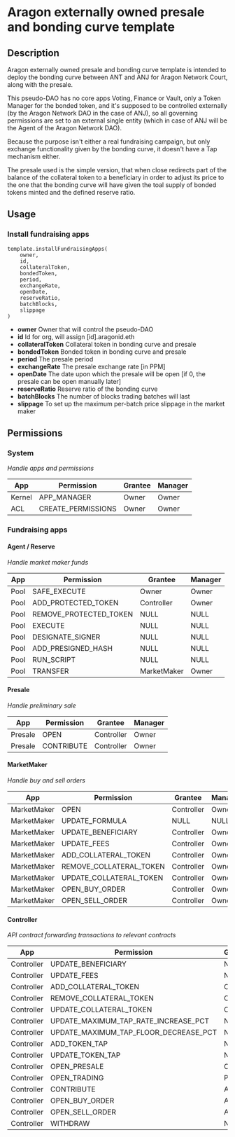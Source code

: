 # Aragon externally owned presale and bonding curve template

## Description
Aragon externally owned presale and bonding curve template is intended to deploy the bonding curve between ANT and ANJ for Aragon Network Court, along with the presale.

This pseudo-DAO has no core apps Voting, Finance or Vault, only a Token Manager for the bonded token, and it's supposed to be controlled externally (by the Aragon Network DAO in the case of ANJ), so all governing permissions are set to an external single entity (which in case of ANJ will be the Agent of the Aragon Network DAO).

Because the purpose isn't either a real fundraising campaign, but only exchange functionality given by the bonding curve, it doesn't have a Tap mechanism either.

The presale used is the simple version, that when close redirects part of the balance of the collateral token to a beneficiary in order to adjust its price to the one that the bonding curve will have given the toal supply of bonded tokens minted and the defined reserve ratio.

## Usage

### Install fundraising apps

```
template.installFundraisingApps(
    owner,
    id,
    collateralToken,
    bondedToken,
    period,
    exchangeRate,
    openDate,
    reserveRatio,
    batchBlocks,
    slippage
)
```

- **owner** Owner that will control the pseudo-DAO
- **id** Id for org, will assign [id].aragonid.eth
- **collateralToken** Collateral token in bonding curve and presale
- **bondedToken** Bonded token in bonding curve and presale
- **period** The presale period
- **exchangeRate** The presale exchange rate [in PPM]
- **openDate** The date upon which the presale will be open [if 0, the presale can be open manually later]
- **reserveRatio** Reserve ratio of the bonding curve
- **batchBlocks** The number of blocks trading batches will last
- **slippage** To set up the maximum per-batch price slippage in the market maker

## Permissions

### System
_Handle apps and permissions_

| App               | Permission            | Grantee          | Manager          |
| ----------------- | --------------------- | ---------------- | ---------------- |
| Kernel            | APP_MANAGER           | Owner            | Owner            |
| ACL               | CREATE_PERMISSIONS    | Owner            | Owner            |


### Fundraising apps

#### Agent / Reserve
_Handle market maker funds_

| App  | Permission             | Grantee          | Manager          |
| ---- | ---------------------- | ---------------- | ---------------- |
| Pool | SAFE_EXECUTE           | Owner            | Owner            |
| Pool | ADD_PROTECTED_TOKEN    | Controller       | Owner            |
| Pool | REMOVE_PROTECTED_TOKEN | NULL             | NULL             |
| Pool | EXECUTE                | NULL             | NULL             |
| Pool | DESIGNATE_SIGNER       | NULL             | NULL             |
| Pool | ADD_PRESIGNED_HASH     | NULL             | NULL             |
| Pool | RUN_SCRIPT             | NULL             | NULL             |
| Pool | TRANSFER               | MarketMaker      | Owner            |


#### Presale
_Handle preliminary sale_

| App     | Permission | Grantee    | Manager          |
| ------- | ---------- | ---------- | ---------------- |
| Presale | OPEN       | Controller | Owner            |
| Presale | CONTRIBUTE | Controller | Owner            |


#### MarketMaker
_Handle buy and sell orders_

| App         | Permission              | Grantee    | Manager          |
| ----------- | ----------------------- | ---------- | ---------------- |
| MarketMaker | OPEN                    | Controller | Owner            |
| MarketMaker | UPDATE_FORMULA          | NULL       | NULL             |
| MarketMaker | UPDATE_BENEFICIARY      | Controller | Owner            |
| MarketMaker | UPDATE_FEES             | Controller | Owner            |
| MarketMaker | ADD_COLLATERAL_TOKEN    | Controller | Owner            |
| MarketMaker | REMOVE_COLLATERAL_TOKEN | Controller | Owner            |
| MarketMaker | UPDATE_COLLATERAL_TOKEN | Controller | Owner            |
| MarketMaker | OPEN_BUY_ORDER          | Controller | Owner            |
| MarketMaker | OPEN_SELL_ORDER         | Controller | Owner            |

#### Controller
_API contract forwarding transactions to relevant contracts_

| App        | Permission                            | Grantee | Manager |
| ---------- | ------------------------------------- | ------- | ------- |
| Controller | UPDATE_BENEFICIARY                    | NULL    | NULL    |
| Controller | UPDATE_FEES                           | NULL    | NULL    |
| Controller | ADD_COLLATERAL_TOKEN                  | Owner   | Owner   |
| Controller | REMOVE_COLLATERAL_TOKEN               | Owner   | Owner   |
| Controller | UPDATE_COLLATERAL_TOKEN               | Owner   | Owner   |
| Controller | UPDATE_MAXIMUM_TAP_RATE_INCREASE_PCT  | NULL    | NULL    |
| Controller | UPDATE_MAXIMUM_TAP_FLOOR_DECREASE_PCT | NULL    | NULL    |
| Controller | ADD_TOKEN_TAP                         | NULL    | NULL    |
| Controller | UPDATE_TOKEN_TAP                      | NULL    | NULL    |
| Controller | OPEN_PRESALE                          | Owner   | Owner   |
| Controller | OPEN_TRADING                          | Presale | Owner   |
| Controller | CONTRIBUTE                            | Any     | Owner   |
| Controller | OPEN_BUY_ORDER                        | Any     | Owner   |
| Controller | OPEN_SELL_ORDER                       | Any     | Owner   |
| Controller | WITHDRAW                              | NULL    | NULL    |
